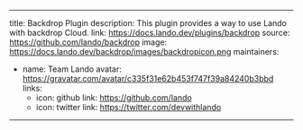 
---
title: Backdrop Plugin
description: This plugin provides a way to use Lando with backdrop Cloud.
link: https://docs.lando.dev/plugins/backdrop
source: https://github.com/lando/backdrop
image: https://docs.lando.dev/backdrop/images/backdropicon.png
maintainers:
  - name: Team Lando
    avatar: https://gravatar.com/avatar/c335f31e62b453f747f39a84240b3bbd
    links:
      - icon: github
        link: https://github.com/lando
      - icon: twitter
        link: https://twitter.com/devwithlando
---

